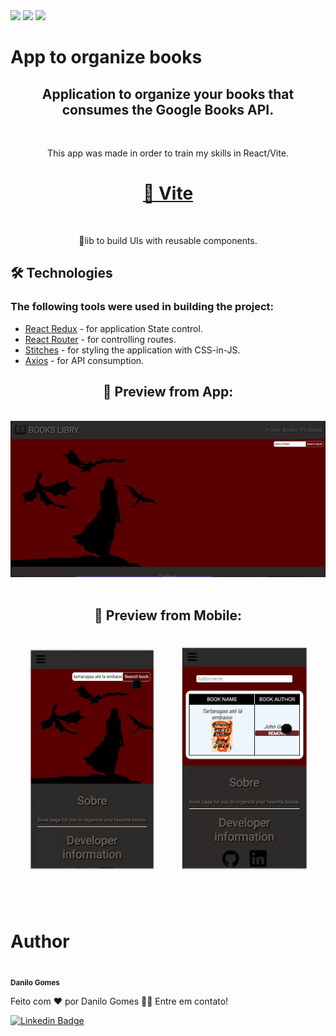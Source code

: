 <div>
    <img src='https://img.shields.io/github/issues/Danilogomes76/books_app'/>
    <img src='https://img.shields.io/github/forks/Danilogomes76/books_app'/>
    <img src='https://img.shields.io/github/stars/Danilogomes76/books_app'/>
  
</div>

<h1>App to organize books</h1>

<h2 align='center'>Application to organize your books that consumes the Google Books API.</h2>
<br>
<p align='center'>This app was made in order to train my skills in React/Vite.</p>


<h1 align="center">
    <a href="https://vitejs.dev/">🔗 Vite</a>
</h1>
<br>
<p align="center">🚀lib to build UIs with reusable components.</p>

<h2>🛠 Technologies</h2>

<h3>The following tools were used in building the project:</h3>

<ul>
    <li><a href="https://react-redux.js.org/">React Redux</a> - for application State control.</li>
    <li><a href="https://reactrouter.com/en/main">React Router</a> - for controlling routes.</li>
    <li><a href="https://stitches.dev/">Stitches</a> - for styling the application with CSS-in-JS.</li>
    <li><a href="https://axios-http.com/ptbr/docs/intro">Axios</a> - for API consumption.</li>
</ul>

<h2 align="center">🎨 Preview from App:</h2>
<br>
<img alt="NextLevelWeek" title="#NextLevelWeek" src="./src/assets/github/previewGif.gif" />
<br><br>
<div align="center">
    <h2 align="center">🎨 Preview from Mobile:</h2>
    <img style="width: 200px; padding: 20px" alt="NextLevelWeek" title="#NextLevelWeek" src="./src/assets/github/mobile_gif_1.gif" />
    <img style="width: 200px; padding: 20px" alt="NextLevelWeek" title="#NextLevelWeek" src="./src/assets/github/mobile_gif_2.gif" />
</div>
<br><br>
<h1>Author</h1>

<img style="border-radius: 50%;" src="https://avatars.githubusercontent.com/u/102035834?v=4" width="100px;" alt=""/>
<br />
<sub><b>Danilo Gomes</b></sub></a> 


Feito com ❤️ por Danilo Gomes 👋🏽 Entre em contato!

[![Linkedin Badge](https://img.shields.io/badge/LinkedIn-0077B5?style=for-the-badge&logo=linkedin&logoColor=white)](https://www.linkedin.com/in/danilo-gomes76/)

